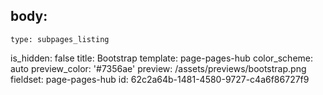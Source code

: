 body:
  -
    type: subpages_listing
is_hidden: false
title: Bootstrap
template: page-pages-hub
color_scheme: auto
preview_color: '#7356ae'
preview: /assets/previews/bootstrap.png
fieldset: page-pages-hub
id: 62c2a64b-1481-4580-9727-c4a6f86727f9
